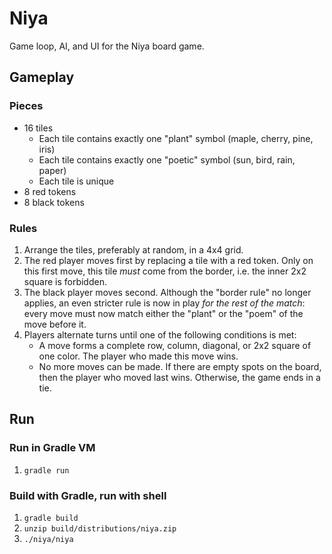 # Niya

Game loop, AI, and UI for the Niya board game.

## Gameplay

### Pieces

- 16 tiles
  - Each tile contains exactly one "plant" symbol (maple, cherry, pine, iris)
  - Each tile contains exactly one "poetic" symbol (sun, bird, rain, paper)
  - Each tile is unique
- 8 red tokens
- 8 black tokens

### Rules

1. Arrange the tiles, preferably at random, in a 4x4 grid.
2. The red player moves first by replacing a tile with a red token. Only on this
first move, this tile *must* come from the border, i.e. the inner 2x2 square is
forbidden.
3. The black player moves second. Although the "border rule" no longer applies,
an even stricter rule is now in play *for the rest of the match*: every move
must now match either the "plant" or the "poem" of the move before it.
4. Players alternate turns until one of the following conditions is met:
    - A move forms a complete row, column, diagonal, or 2x2 square of one color.
    The player who made this move wins.
    - No more moves can be made. If there are empty spots on the board, then the
    player who moved last wins. Otherwise, the game ends in a tie.

## Run

### Run in Gradle VM

1. `gradle run`

### Build with Gradle, run with shell

1. `gradle build`
2. `unzip build/distributions/niya.zip`
3. `./niya/niya`
